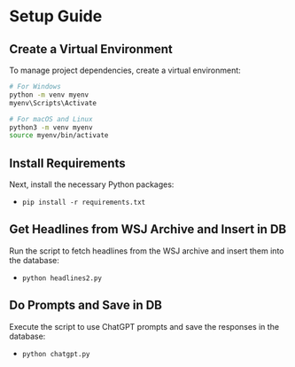 # Setup Guide

## Create a Virtual Environment
To manage project dependencies, create a virtual environment:

```bash
# For Windows
python -m venv myenv
myenv\Scripts\Activate

# For macOS and Linux
python3 -m venv myenv
source myenv/bin/activate
```

## Install Requirements
Next, install the necessary Python packages:
- `pip install -r requirements.txt`

## Get Headlines from WSJ Archive and Insert in DB
Run the script to fetch headlines from the WSJ archive and insert them into the database:
- `python headlines2.py`

## Do Prompts and Save in DB
Execute the script to use ChatGPT prompts and save the responses in the database:
- `python chatgpt.py`
